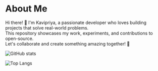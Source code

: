 # About Me  
Hi there! 👋 I'm Kavipriya, a passionate developer who loves building projects that solve real-world problems.  
This repository showcases my work, experiments, and contributions to open-source.  
Let's collaborate and create something amazing together! 🚀  

![GitHub stats](https://github-readme-stats.vercel.app/api?username=kavipriyavadivel&show_icons=true&count_private=true&theme=default)


![Top Langs](https://github-readme-stats.vercel.app/api/top-langs/?username=kavipriyavadivel&layout=compact&hide=html)
